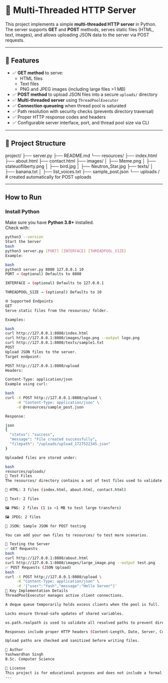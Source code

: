 # 🧭 Multi-Threaded HTTP Server

This project implements a simple **multi-threaded HTTP server** in Python.  
The server supports **GET** and **POST** methods, serves static files (HTML, text, images), and allows uploading JSON data to the server via POST requests.

---

## 📌 Features

- ✅ **GET method** to serve:
  - HTML files
  - Text files
  - PNG and JPEG images (including large files >1 MB)
- ✅ **POST method** to upload JSON files into a secure `uploads/` directory
- ✅ **Multi-threaded server** using `ThreadPoolExecutor`  
- ✅ **Connection queueing** when thread pool is saturated
- ✅ Path resolution with security checks (prevents directory traversal)
- ✅ Proper HTTP response codes and headers
- ✅ Configurable server interface, port, and thread pool size via CLI

---

## 🧰 **Project Structure**

project/
├── server.py
├── README.md
└── resources/
├── index.html
├── about.html
├── contact.html
├── images/
│ ├── Meme.png
│ ├── stateuofliberty.png
│ ├── bird.jpg
│ ├── Neutron_Star.jpg
├── texts/
│ ├── banana.txt
│ ├── list_voices.txt
├── sample_post.json
└── uploads / # created automatically for POST uploads

---

## **How to Run**

### Install Python  
Make sure you have **Python 3.8+** installed.  
Check with:
```bash
python3 --version
Start the Server
bash
python3 server.py [PORT] [INTERFACE] [THREADPOOL_SIZE]
Example:

bash
python3 server.py 8080 127.0.0.1 10
PORT → (optional) Defaults to 8080

INTERFACE → (optional) Defaults to 127.0.0.1

THREADPOOL_SIZE → (optional) Defaults to 10

🌐 Supported Endpoints
GET
Serve static files from the resources/ folder.

Examples:

bash
curl http://127.0.0.1:8080/index.html
curl http://127.0.0.1:8080/images/logo.png --output logo.png
curl http://127.0.0.1:8080/texts/sample1.txt
POST
Upload JSON files to the server.
Target endpoint:

POST http://127.0.0.1:8080/upload
Headers:

Content-Type: application/json
Example using curl:

bash
curl -X POST http://127.0.0.1:8080/upload \
     -H "Content-Type: application/json" \
     -d @resources/sample_post.json

Response:

json
{
  "status": "success",
  "message": "File created successfully",
  "filepath": "/uploads/upload_1727522345.json"
}

Uploaded files are stored under:

bash
resources/uploads/
🧪 Test Files
The resources/ directory contains a set of test files used to validate the server:

📄 HTML: 3 files (index.html, about.html, contact.html)

📝 Text: 2 files

🖼 PNG: 2 files (1 is >1 MB to test large transfers)

🖼 JPEG: 2 files

🧾 JSON: Sample JSON for POST testing

You can add your own files to resources/ to test more scenarios.

🧪 Testing the Server
✅ GET Requests
bash
curl http://127.0.0.1:8080/about.html
curl http://127.0.0.1:8080/images/large_image.png --output test.png
✅ POST Requests (JSON Upload)
bash
curl -X POST http://127.0.0.1:8080/upload \
     -H "Content-Type: application/json" \
     -d '{"user":"Yash","message":"Hello Server"}'
🧠 Key Implementation Details
ThreadPoolExecutor manages active client connections.

A deque queue temporarily holds excess clients when the pool is full.

Locks ensure thread-safe updates of shared variables.

os.path.realpath is used to validate all resolved paths to prevent directory traversal.

Responses include proper HTTP headers (Content-Length, Date, Server, Connection, etc.).

Upload paths are checked and sanitized before writing files.

👤 Author
Yashwardhan Singh
B.Sc. Computer Science

📝 License
This project is for educational purposes and does not include a formal license.
---